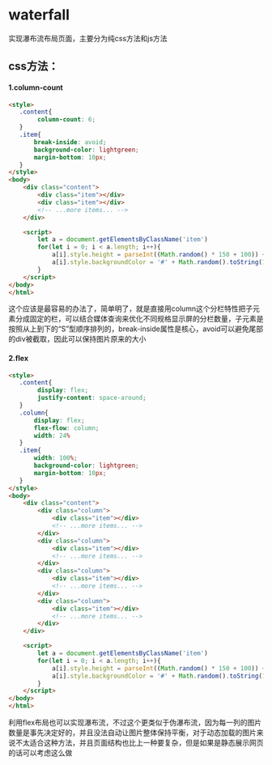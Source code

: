 # waterfall
实现瀑布流布局页面，主要分为纯css方法和js方法

## css方法：
#### 1.column-count
```html
<style>
   .content{
        column-count: 6;
   }
   .item{
       break-inside: avoid;
       background-color: lightgreen;
       margin-bottom: 10px;
   }
</style>
<body>
    <div class="content">
        <div class="item"></div>
        <div class="item"></div>
        <!-- ...more items... -->
    </div>

    <script>
        let a = document.getElementsByClassName('item')
        for(let i = 0; i < a.length; i++){
            a[i].style.height = parseInt((Math.random() * 150 + 100)) + 'px'
            a[i].style.backgroundColor = '#' + Math.random().toString(16).slice(2, 8)
        }
    </script>
</body>
</html>
```
这个应该是最容易的办法了，简单明了，就是直接用column这个分栏特性把子元素分成固定的栏，可以结合媒体查询来优化不同规格显示屏的分栏数量，子元素是按照从上到下的“S”型顺序排列的，break-inside属性是核心，avoid可以避免尾部的div被截取，因此可以保持图片原来的大小

#### 2.flex
```html
<style>
   .content{
        display: flex;
        justify-content: space-around;
   }
   .column{
       display: flex;
       flex-flow: column;
       width: 24%
   }
   .item{
       width: 100%;
       background-color: lightgreen;
       margin-bottom: 10px;
   }
</style>
<body>
    <div class="content">
        <div class="column">
            <div class="item"></div>
            <!-- ...more items... -->
        </div>
        <div class="column">
            <div class="item"></div>
            <!-- ...more items... -->
        </div>
        <div class="column">
            <div class="item"></div>
            <!-- ...more items... -->
        </div>
        <div class="column">
            <div class="item"></div>
            <!-- ...more items... -->
        </div>
    </div>

    <script>
        let a = document.getElementsByClassName('item')
        for(let i = 0; i < a.length; i++){
            a[i].style.height = parseInt((Math.random() * 150 + 100)) + 'px'
            a[i].style.backgroundColor = '#' + Math.random().toString(16).slice(2, 8)
        }
    </script>
</body>
</html>
```
利用flex布局也可以实现瀑布流，不过这个更类似于伪瀑布流，因为每一列的图片数量是事先决定好的，并且没法自动让图片整体保持平衡，对于动态加载的图片来说不太适合这种方法，并且页面结构也比上一种要复杂，但是如果是静态展示网页的话可以考虑这么做

